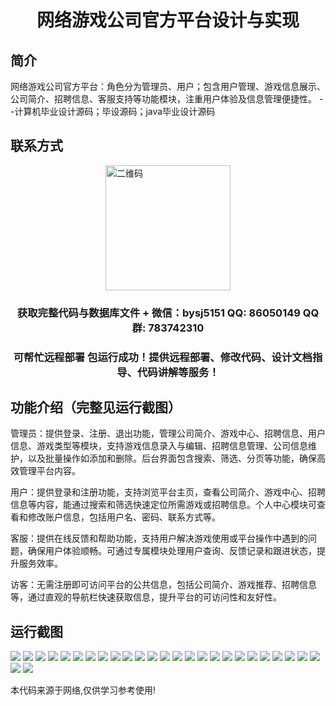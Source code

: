 <p><h1 align="center">网络游戏公司官方平台设计与实现</h1></p>

## 简介
网络游戏公司官方平台：角色分为管理员、用户；包含用户管理、游戏信息展示、公司简介、招聘信息、客服支持等功能模块，注重用户体验及信息管理便捷性。    --计算机毕业设计源码；毕设源码；java毕业设计源码


## 联系方式
<img src="https://bs-1329754181.cos.ap-shanghai.myqcloud.com/wx.jpg" alt="二维码" style="display: block; margin: 0 auto;" width="200px">
<p><h3 align="center">获取完整代码与数据库文件 + 微信：bysj5151 QQ: 86050149 QQ群: 783742310</h3></p>
<p><h3 align="center">可帮忙远程部署 包运行成功！提供远程部署、修改代码、设计文档指导、代码讲解等服务！</h3></p>

## 功能介绍（完整见运行截图）
管理员：提供登录、注册、退出功能，管理公司简介、游戏中心、招聘信息、用户信息、游戏类型等模块，支持游戏信息录入与编辑、招聘信息管理、公司信息维护，以及批量操作如添加和删除。后台界面包含搜索、筛选、分页等功能，确保高效管理平台内容。

用户：提供登录和注册功能，支持浏览平台主页，查看公司简介、游戏中心、招聘信息等内容，能通过搜索和筛选快速定位所需游戏或招聘信息。个人中心模块可查看和修改账户信息，包括用户名、密码、联系方式等。

客服：提供在线反馈和帮助功能，支持用户解决游戏使用或平台操作中遇到的问题，确保用户体验顺畅。可通过专属模块处理用户查询、反馈记录和跟进状态，提升服务效率。

访客：无需注册即可访问平台的公共信息，包括公司简介、游戏推荐、招聘信息等，通过直观的导航栏快速获取信息，提升平台的可访问性和友好性。


## 运行截图
![](https://bs-1329754181.cos.ap-shanghai.myqcloud.com/ssm/WebGameCompanyOfficialPlatform/img/001.jpg)
![](https://bs-1329754181.cos.ap-shanghai.myqcloud.com/ssm/WebGameCompanyOfficialPlatform/img/002.jpg)
![](https://bs-1329754181.cos.ap-shanghai.myqcloud.com/ssm/WebGameCompanyOfficialPlatform/img/003.jpg)
![](https://bs-1329754181.cos.ap-shanghai.myqcloud.com/ssm/WebGameCompanyOfficialPlatform/img/004.jpg)
![](https://bs-1329754181.cos.ap-shanghai.myqcloud.com/ssm/WebGameCompanyOfficialPlatform/img/005.jpg)
![](https://bs-1329754181.cos.ap-shanghai.myqcloud.com/ssm/WebGameCompanyOfficialPlatform/img/006.jpg)
![](https://bs-1329754181.cos.ap-shanghai.myqcloud.com/ssm/WebGameCompanyOfficialPlatform/img/007.jpg)
![](https://bs-1329754181.cos.ap-shanghai.myqcloud.com/ssm/WebGameCompanyOfficialPlatform/img/008.jpg)
![](https://bs-1329754181.cos.ap-shanghai.myqcloud.com/ssm/WebGameCompanyOfficialPlatform/img/009.jpg)
![](https://bs-1329754181.cos.ap-shanghai.myqcloud.com/ssm/WebGameCompanyOfficialPlatform/img/010.jpg)
![](https://bs-1329754181.cos.ap-shanghai.myqcloud.com/ssm/WebGameCompanyOfficialPlatform/img/011.jpg)
![](https://bs-1329754181.cos.ap-shanghai.myqcloud.com/ssm/WebGameCompanyOfficialPlatform/img/012.jpg)
![](https://bs-1329754181.cos.ap-shanghai.myqcloud.com/ssm/WebGameCompanyOfficialPlatform/img/013.jpg)
![](https://bs-1329754181.cos.ap-shanghai.myqcloud.com/ssm/WebGameCompanyOfficialPlatform/img/014.jpg)
![](https://bs-1329754181.cos.ap-shanghai.myqcloud.com/ssm/WebGameCompanyOfficialPlatform/img/015.jpg)
![](https://bs-1329754181.cos.ap-shanghai.myqcloud.com/ssm/WebGameCompanyOfficialPlatform/img/016.jpg)
![](https://bs-1329754181.cos.ap-shanghai.myqcloud.com/ssm/WebGameCompanyOfficialPlatform/img/017.jpg)
![](https://bs-1329754181.cos.ap-shanghai.myqcloud.com/ssm/WebGameCompanyOfficialPlatform/img/018.jpg)
![](https://bs-1329754181.cos.ap-shanghai.myqcloud.com/ssm/WebGameCompanyOfficialPlatform/img/019.jpg)
![](https://bs-1329754181.cos.ap-shanghai.myqcloud.com/ssm/WebGameCompanyOfficialPlatform/img/020.jpg)
![](https://bs-1329754181.cos.ap-shanghai.myqcloud.com/ssm/WebGameCompanyOfficialPlatform/img/021.jpg)
![](https://bs-1329754181.cos.ap-shanghai.myqcloud.com/ssm/WebGameCompanyOfficialPlatform/img/022.jpg)
![](https://bs-1329754181.cos.ap-shanghai.myqcloud.com/ssm/WebGameCompanyOfficialPlatform/img/023.jpg)
![](https://bs-1329754181.cos.ap-shanghai.myqcloud.com/ssm/WebGameCompanyOfficialPlatform/img/024.jpg)
![](https://bs-1329754181.cos.ap-shanghai.myqcloud.com/ssm/WebGameCompanyOfficialPlatform/img/025.jpg)
![](https://bs-1329754181.cos.ap-shanghai.myqcloud.com/ssm/WebGameCompanyOfficialPlatform/img/026.jpg)
![](https://bs-1329754181.cos.ap-shanghai.myqcloud.com/ssm/WebGameCompanyOfficialPlatform/img/027.jpg)

<p>本代码来源于网络,仅供学习参考使用!</p>
